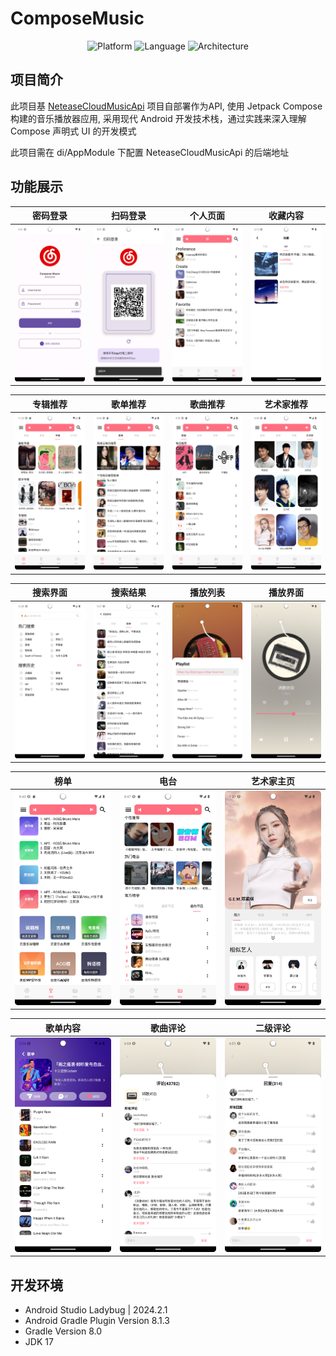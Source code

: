 # ComposeMusic

<p align="center">
    <img src="https://img.shields.io/badge/Platform-Android-green.svg" alt="Platform">
    <img src="https://img.shields.io/badge/Language-Kotlin-blue.svg" alt="Language">
    <img src="https://img.shields.io/badge/Architecture-Compose-purple.svg" alt="Architecture">
</p>


## 项目简介

此项目基 [NeteaseCloudMusicApi](https://gitlab.com/Binaryify/neteasecloudmusicapi) 项目自部署作为API, 使用 Jetpack Compose构建的音乐播放器应用, 采用现代 Android 开发技术栈，通过实践来深入理解
Compose 声明式 UI 的开发模式

此项目需在 di/AppModule 下配置 NeteaseCloudMusicApi 的后端地址

## 功能展示

|            密码登录            |            扫码登录            |         个人页面         |         收藏内容         |
|:--------------------------:|:--------------------------:|:--------------------:|:--------------------:|
| ![密码登录](./images/密码登录.png) | ![扫码登录](./images/扫码登录.png) | ![我的](images/我的.png) | ![收藏](images/收藏.png) |


|            专辑推荐            |            歌单推荐            |            歌曲推荐            |            艺术家推荐             |
|:--------------------------:|:--------------------------:|:--------------------------:|:----------------------------:|
| ![推荐-专辑](images/推荐-专辑.png) | ![推荐-歌单](images/推荐-歌单.png) | ![推荐-歌曲](images/推荐-歌曲.png) | ![推荐-艺术家](images/推荐-艺术家.png) |


|         搜索界面         |           搜索结果           |           播放列表           |           播放界面           |
|:--------------------:|:------------------------:|:------------------------:|:------------------------:|
| ![搜索](images/搜索.png) | ![搜索结果](images/搜索结果.png) | ![播放列表](images/播放列表.png) | ![播放界面](images/播放界面.png) |


|          榜单          |          电台          |           艺术家主页            |
|:--------------------:|:--------------------:|:--------------------------:|
| ![榜单](images/榜单.png) | ![电台](images/电台.png) | ![艺术家主页](images/艺术家主页.png) |


|           歌单内容           |           歌曲评论           |             二级评论             |
|:------------------------:|:------------------------:|:----------------------------:|
| ![歌单内容](images/歌单内容.png) | ![歌曲评论](images/歌曲评论.png) | ![歌曲二级评论](images/歌曲二级评论.png) |


## 开发环境

- Android Studio Ladybug | 2024.2.1
- Android Gradle Plugin Version 8.1.3
- Gradle Version 8.0
- JDK 17

